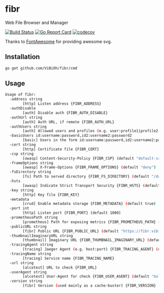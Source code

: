 # fibr

Web File Browser and Manager

[![Build Status](https://travis-ci.org/ViBiOh/fibr.svg?branch=master)](https://travis-ci.org/ViBiOh/fibr)
[![Go Report Card](https://goreportcard.com/badge/github.com/ViBiOh/fibr)](https://goreportcard.com/report/github.com/ViBiOh/fibr)
[![codecov](https://codecov.io/gh/ViBiOh/fibr/branch/master/graph/badge.svg)](https://codecov.io/gh/ViBiOh/fibr)

Thanks to [FontAwesome](https://fontawesome.com) for providing awesome svg.

## Installation

```bash
go get github.com/ViBiOh/fibr/cmd
```

## Usage

```bash
Usage of fibr:
  -address string
        [http] Listen address {FIBR_ADDRESS}
  -authDisable
        [auth] Disable auth {FIBR_AUTH_DISABLE}
  -authUrl string
        [auth] Auth URL, if remote {FIBR_AUTH_URL}
  -authUsers string
        [auth] Allowed users and profiles (e.g. user:profile1|profile2,user2:profile3). Empty allow any identified user {FIBR_AUTH_USERS}
  -basicUsers id:username:password,id2:username2:password2
        [basic] Users in the form id:username:password,id2:username2:password2 {FIBR_BASIC_USERS}
  -cert string
        [http] Certificate file {FIBR_CERT}
  -csp string
        [owasp] Content-Security-Policy {FIBR_CSP} (default "default-src 'self'; base-uri 'self'")
  -frameOptions string
        [owasp] X-Frame-Options {FIBR_FRAME_OPTIONS} (default "deny")
  -fsDirectory string
        [fs] Path to served directory {FIBR_FS_DIRECTORY} (default "/data")
  -hsts
        [owasp] Indicate Strict Transport Security {FIBR_HSTS} (default true)
  -key string
        [http] Key file {FIBR_KEY}
  -metadata
        [crud] Enable metadata storage {FIBR_METADATA} (default true)
  -port int
        [http] Listen port {FIBR_PORT} (default 1080)
  -prometheusPath string
        [prometheus] Path for exposing metrics {FIBR_PROMETHEUS_PATH} (default "/metrics")
  -publicURL string
        [fibr] Public URL {FIBR_PUBLIC_URL} (default "https://fibr.vibioh.fr")
  -thumbnailImaginaryURL string
        [thumbnail] Imaginary URL {FIBR_THUMBNAIL_IMAGINARY_URL} (default "http://image:9000")
  -tracingAgent string
        [tracing] Jaeger Agent (e.g. host:port) {FIBR_TRACING_AGENT} (default "jaeger:6831")
  -tracingName string
        [tracing] Service name {FIBR_TRACING_NAME}
  -url string
        [alcotest] URL to check {FIBR_URL}
  -userAgent string
        [alcotest] User-Agent for check {FIBR_USER_AGENT} (default "Golang alcotest")
  -version string
        [fibr] Version (used mainly as a cache-buster) {FIBR_VERSION}
```
